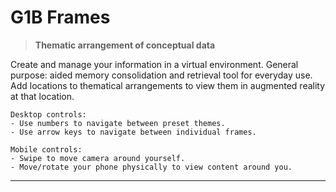# G1B Frames

> **Thematic arrangement of conceptual data**

Create and manage your information in a virtual environment.
General purpose: aided memory consolidation and retrieval tool for everyday use.
Add locations to thematical arrangements to view them in augmented reality at that location.

```
Desktop controls:
- Use numbers to navigate between preset themes.
- Use arrow keys to navigate between individual frames.
```

```
Mobile controls:
- Swipe to move camera around yourself.
- Move/rotate your phone physically to view content around you.
```

----------------------------------------------------------------
